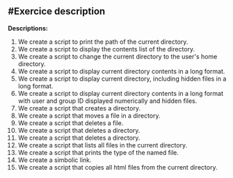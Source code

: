 #Exercice description
----------------------------------------------------
**Descriptions:**
1. We create a script to print the path of the current directory.
2. We create a script to display the contents list of the directory.
3. We create a script to change the current directory to the user's home directory.
4. We create a script to display current directory contents in a long format.
5. We create a script to display current directory, including hidden files in a long format.
6. We create a script to display current directory contents in a long format with user and group ID displayed numerically and hidden files.
7. We create a script that creates a directory.
8. We create a script that moves a file in a directory.
9. We create a script that deletes a file.
10. We create a script that deletes a directory.
11. We create a script that deletes a directory.
12. We create a script that lists all files in the current directory.
13. We create a script that prints the type of the named file.
14. We create a simbolic link.
15. We create a script that copies all html files from the current directory.